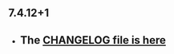 ## 7.4.12+1

- ## The [CHANGELOG file is here](https://www.canardoux.xyz/tau_sound/doc/pages/flutter-sound/api/topics/changelog.html)

